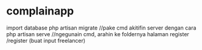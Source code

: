 # complainapp
 import database
   php artisan migrate //pake cmd
akitifin server dengan cara
   php artisan serve //ngegunain cmd, arahin ke foldernya
 halaman register
   /register (buat input freelancer)
